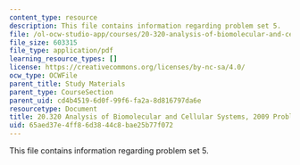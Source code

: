 ```yaml
---
content_type: resource
description: This file contains information regarding problem set 5.
file: /ol-ocw-studio-app/courses/20-320-analysis-of-biomolecular-and-cellular-systems-fall-2012/65aed37e4ff86d3844c8bae25b77f072_MIT20_320F12_2009_PS5_Prob.pdf
file_size: 603315
file_type: application/pdf
learning_resource_types: []
license: https://creativecommons.org/licenses/by-nc-sa/4.0/
ocw_type: OCWFile
parent_title: Study Materials
parent_type: CourseSection
parent_uid: cd4b4519-6d0f-99f6-fa2a-8d816797da6e
resourcetype: Document
title: 20.320 Analysis of Biomolecular and Cellular Systems, 2009 Problem Set 5
uid: 65aed37e-4ff8-6d38-44c8-bae25b77f072
---
```

This file contains information regarding problem set 5.